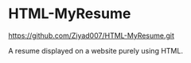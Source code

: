 # HTML-MyResume
https://github.com/Ziyad007/HTML-MyResume.git

A resume displayed on a website purely using HTML.
